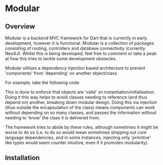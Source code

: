 Modular
=======

Overview
--------
Modular is a backend MVC framework for Dart that is currently in early development, 
however it is functional. Modular is a collection of packages consisting of routing, 
controllers and database connectivity (currently Neo4J). Whilst this is being 
developed, feel free to comment or take a peak at how this tries to tackle 
some development obstacles.

Modular utilises a dependency injection based architecture to prevent 'components' from
'depending' on another object/class.

For example, take the following code:


This is done to enforce that objects are 'valid' on instantiation/initialisation. Doing it 
this way helps to avoid classes needing to reference (and thus depend on) another, breaking
down modular design. Doing this via injection (thus outside the encapsulation of the class)
means components can work without depending on so many classes, and passes the information 
without needing to 'know' the class it is delivered from. 

The framework tries to abide by these rules, although sometimes it might be worse to do so 
(i.e. to do so would mean sometimes stripping out core language dependencies, and in some 
instances, injecting only 'primitive' like types would seem counter intuitive, 
even if it promotes modularity).

Installation
------------
